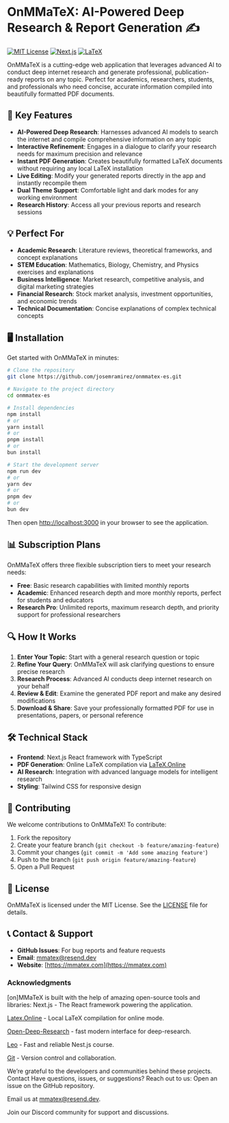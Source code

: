 # OnMMaTeX: AI-Powered Deep Research & Report Generation ✍️

[![MIT License](https://img.shields.io/badge/License-MIT-green.svg)](https://choosealicense.com/licenses/mit/)
[![Next.js](https://img.shields.io/badge/Built%20with-Next.js-black)](https://nextjs.org/)
[![LaTeX](https://img.shields.io/badge/PDF-LaTeX-blue)](https://www.latex-project.org/)

OnMMaTeX is a cutting-edge web application that leverages advanced AI to conduct deep internet research and generate professional, publication-ready reports on any topic. Perfect for academics, researchers, students, and professionals who need concise, accurate information compiled into beautifully formatted PDF documents.

## 🚀 Key Features

- **AI-Powered Deep Research**: Harnesses advanced AI models to search the internet and compile comprehensive information on any topic
- **Interactive Refinement**: Engages in a dialogue to clarify your research needs for maximum precision and relevance
- **Instant PDF Generation**: Creates beautifully formatted LaTeX documents without requiring any local LaTeX installation
- **Live Editing**: Modify your generated reports directly in the app and instantly recompile them
- **Dual Theme Support**: Comfortable light and dark modes for any working environment
- **Research History**: Access all your previous reports and research sessions

## 💡 Perfect For

- **Academic Research**: Literature reviews, theoretical frameworks, and concept explanations
- **STEM Education**: Mathematics, Biology, Chemistry, and Physics exercises and explanations
- **Business Intelligence**: Market research, competitive analysis, and digital marketing strategies
- **Financial Research**: Stock market analysis, investment opportunities, and economic trends
- **Technical Documentation**: Concise explanations of complex technical concepts

## 🖥️ Installation

Get started with OnMMaTeX in minutes:

```bash
# Clone the repository
git clone https://github.com/josemramirez/onmmatex-es.git

# Navigate to the project directory
cd onmmatex-es

# Install dependencies
npm install
# or
yarn install
# or
pnpm install
# or
bun install

# Start the development server
npm run dev
# or
yarn dev
# or
pnpm dev
# or
bun dev
```

Then open [http://localhost:3000](http://localhost:3000) in your browser to see the application.

## 📊 Subscription Plans

OnMMaTeX offers three flexible subscription tiers to meet your research needs:

- **Free**: Basic research capabilities with limited monthly reports
- **Academic**: Enhanced research depth and more monthly reports, perfect for students and educators
- **Research Pro**: Unlimited reports, maximum research depth, and priority support for professional researchers

## 🔍 How It Works

1. **Enter Your Topic**: Start with a general research question or topic
2. **Refine Your Query**: OnMMaTeX will ask clarifying questions to ensure precise research
3. **Research Process**: Advanced AI conducts deep internet research on your behalf
4. **Review & Edit**: Examine the generated PDF report and make any desired modifications
5. **Download & Share**: Save your professionally formatted PDF for use in presentations, papers, or personal reference

## 🛠️ Technical Stack

- **Frontend**: Next.js React framework with TypeScript
- **PDF Generation**: Online LaTeX compilation via [LaTeX.Online](https://mmatex.fly.dev)
- **AI Research**: Integration with advanced language models for intelligent research
- **Styling**: Tailwind CSS for responsive design

## 🤝 Contributing

We welcome contributions to OnMMaTeX! To contribute:

1. Fork the repository
2. Create your feature branch (`git checkout -b feature/amazing-feature`)
3. Commit your changes (`git commit -m 'Add some amazing feature'`)
4. Push to the branch (`git push origin feature/amazing-feature`)
5. Open a Pull Request

## 📄 License

OnMMaTeX is licensed under the MIT License. See the [LICENSE](LICENSE) file for details.

## 📞 Contact & Support

- **GitHub Issues**: For bug reports and feature requests
- **Email**: [mmatex@resend.dev](mailto:mmatex@resend.dev)
- **Website**: [https://mmatex.com](https://mmatex.com)

### Acknowledgments
[on]MMaTeX is built with the help of amazing open-source tools and libraries:
Next.js - The React framework powering the application.

[Latex.Online](https://latexonline.cc) - Local LaTeX compilation for online mode.

[Open-Deep-Research](https://github.com/fdarkaou/open-deep-research) - fast modern interface for deep-research.

[Leo](https://code4startup.com) - Fast and reliable Nest.js course.

[Git](https://github.com) - Version control and collaboration.

We’re grateful to the developers and communities behind these projects.
Contact
Have questions, issues, or suggestions? Reach out to us:
Open an issue on the GitHub repository.

Email us at [mmatex@resend.dev](mailto:mmatex@resend.dev).

Join our Discord community for support and discussions.